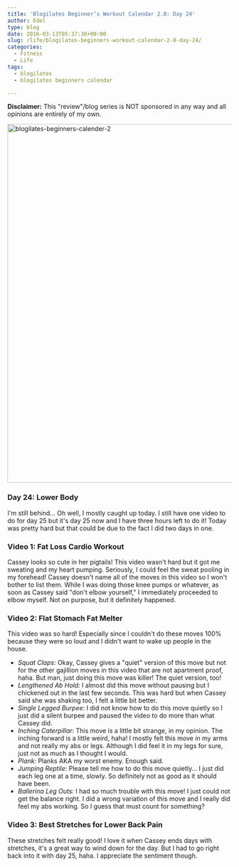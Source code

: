 ```yaml
---
title: 'Blogilates Beginner’s Workout Calendar 2.0: Day 24'
author: Edel
type: blog
date: 2016-03-13T05:37:38+00:00
slug: /life/blogilates-beginners-workout-calendar-2-0-day-24/
categories:
  - Fitness
  - Life
tags:
  - blogilates
  - blogilates beginners calendar

---
```

**Disclaimer:** This "review"/blog series is NOT sponsored in any way and all opinions are entirely of my own.

<a href="http://scattered.me/wp-content/uploads/2016/02/blogilates-beginners-calender-2.png" rel="attachment wp-att-11076"><img src="http://scattered.me/wp-content/uploads/2016/02/blogilates-beginners-calender-2-1024x806.png" alt="blogilates-beginners-calender-2" width="1024" height="806" class="alignnone size-large wp-image-11076" srcset="http://erzadel.net/blog/wp-content/uploads/2016/02/blogilates-beginners-calender-2-1024x806.png 1024w, http://erzadel.net/blog/wp-content/uploads/2016/02/blogilates-beginners-calender-2-300x236.png 300w, http://erzadel.net/blog/wp-content/uploads/2016/02/blogilates-beginners-calender-2-768x604.png 768w" sizes="(max-width: 1024px) 100vw, 1024px" /></a>

### Day 24: Lower Body

I'm still behind... Oh well, I mostly caught up today. I still have one video to do for day 25 but it's day 25 now and I have three hours left to do it! Today was pretty hard but that could be due to the fact I did two days in one.

### Video 1: Fat Loss Cardio Workout

Cassey looks so cute in her pigtails! This video wasn't hard but it got me sweating and my heart pumping. Seriously, I could feel the sweat pooling in my forehead! Cassey doesn't name all of the moves in this video so I won't bother to list them. While I was doing those knee pumps or whatever, as soon as Cassey said "don't elbow yourself," I immediately proceeded to elbow myself. Not on purpose, but it definitely happened.

<div class="flex-video">
</div>

### Video 2: Flat Stomach Fat Melter

This video was so hard! Especially since I couldn't do these moves 100% because they were so loud and I didn't want to wake up people in the house.

<div class="flex-video">
</div>

  * _Squat Claps:_ Okay, Cassey gives a "quiet" version of this move but not for the other gajillion moves in this video that are not apartment proof, haha. But man, just doing this move was killer! The quiet version, too!
  * _Lengthened Ab Hold:_ I almost did this move without pausing but I chickened out in the last few seconds. This was hard but when Cassey said she was shaking too, I felt a little bit better.
  * _Single Legged Burpee:_ I did not know how to do this move quietly so I just did a silent burpee and paused the video to do more than what Cassey did.
  * _Inching Caterpillar:_ This move is a little bit strange, in my opinion. The inching forward is a little weird, haha! I mostly felt this move in my arms and not really my abs or legs. Although I did feel it in my legs for sure, just not as much as I thought I would.
  * _Plank:_ Planks AKA my worst enemy. Enough said.
  * _Jumping Reptile:_ Please tell me how to do this move quietly... I just did each leg one at a time, slowly. So definitely not as good as it should have been.
  * _Ballerina Leg Outs:_ I had so much trouble with this move! I just could not get the balance right. I did a wrong variation of this move and I really did feel my abs working. So I guess that must count for something?

### Video 3: Best Stretches for Lower Back Pain

These stretches felt really good! I love it when Cassey ends days with stretches, it's a great way to wind down for the day. But I had to go right back into it with day 25, haha. I appreciate the sentiment though.

<div class="flex-video">
</div>


